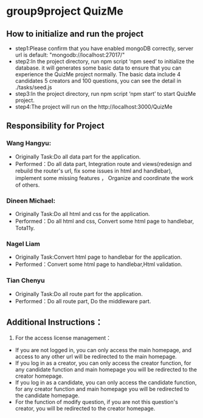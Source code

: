 # group9project QuizMe
## How to initialize and run the project
* step1:Please confirm that you have enabled mongoDB correctly, server url is default: "mongodb://localhost:27017/"
* step2:In the project directory, run npm script ‘npm seed’ to initialize the database.
it will generates some basic data to ensure that you can experience the QuizMe project normally.
The basic data include 4 candidates 5 creators and 100 questions, you can see the detail in ./tasks/seed.js
* step3:In the project directory, run npm script ‘npm start’ to start QuizMe project.
* step4:The project will run on the http://localhost:3000/QuizMe 

## Responsibility for Project
### Wang Hangyu:
* Originally Task:Do all data part for the application.
* Performed：Do all data part, Integration route and views(redesign and rebuild the router's url, fix some issues in html and handlebar), implement some missing features ， Organize and coordinate the work of others.

### Dineen Michael:
* Originally Task:Do all html and css for the application.
* Performed：Do all html and css, Convert some html page to handlebar, Tota11y.

### Nagel Liam
* Originally Task:Convert html page to handlebar for the application.
* Performed：Convert some html page to handlebar,Html validation.

### Tian Chenyu
* Originally Task:Do all route part for the application.
* Performed：Do all route part, Do the middleware part.

## Additional Instructions：
1. For the access license management：
* If you are not logged in, you can only access the main homepage, and access to any other url will be redirected to the main homepage.
* If you log in as a creator, you can only access the creator function, for any candidate function and main homepage you will be redirected to the creator homepage.
* If you log in as a candidate, you can only access the candidate function, for any creator function and main homepage you will be redirected to the candidate homepage.
* For the function of modify question, if you are not this question's creator, you will be redirected to the creator homepage.
